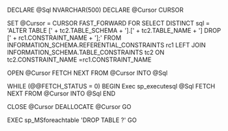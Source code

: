 DECLARE @Sql NVARCHAR(500) DECLARE @Cursor CURSOR

SET @Cursor = CURSOR FAST_FORWARD FOR
SELECT DISTINCT sql = 'ALTER TABLE [' + tc2.TABLE_SCHEMA + '].[' +  tc2.TABLE_NAME + '] DROP [' + rc1.CONSTRAINT_NAME + '];'
FROM INFORMATION_SCHEMA.REFERENTIAL_CONSTRAINTS rc1
LEFT JOIN INFORMATION_SCHEMA.TABLE_CONSTRAINTS tc2 ON tc2.CONSTRAINT_NAME =rc1.CONSTRAINT_NAME

OPEN @Cursor FETCH NEXT FROM @Cursor INTO @Sql

WHILE (@@FETCH_STATUS = 0)
BEGIN
Exec sp_executesql @Sql
FETCH NEXT FROM @Cursor INTO @Sql
END

CLOSE @Cursor DEALLOCATE @Cursor
GO

EXEC sp_MSforeachtable 'DROP TABLE ?'
GO
